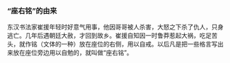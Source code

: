 ﻿---
layout: post
tags: [教学复习]
author: wkp
---

### “座右铭”的由来


东汉书法家崔援年轻时好意气用事，他因哥哥被人杀害，大怒之下杀了仇人，只身逃亡。几年后遇朝廷大赦，才回到故乡。崔援自知因一时鲁莽惹起大祸，吃足苦头，就作铭（文体的一种）放在座位的右侧，用以自戒。以后凡是把一些格言写出来放在座位旁边用以自勉的，就叫做“座右铭”。